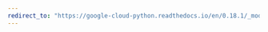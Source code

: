 ```yaml
---
redirect_to: "https://google-cloud-python.readthedocs.io/en/0.18.1/_modules/gcloud/bigtable/client.html"
---
```

